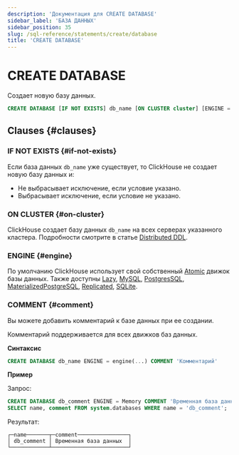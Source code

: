 ```yaml
---
description: 'Документация для CREATE DATABASE'
sidebar_label: 'БАЗА ДАННЫХ'
sidebar_position: 35
slug: /sql-reference/statements/create/database
title: 'CREATE DATABASE'
---
```



# CREATE DATABASE

Создает новую базу данных.

```sql
CREATE DATABASE [IF NOT EXISTS] db_name [ON CLUSTER cluster] [ENGINE = engine(...)] [COMMENT 'Комментарий']
```

## Clauses {#clauses}

### IF NOT EXISTS {#if-not-exists}

Если база данных `db_name` уже существует, то ClickHouse не создает новую базу данных и:

- Не выбрасывает исключение, если условие указано.
- Выбрасывает исключение, если условие не указано.

### ON CLUSTER {#on-cluster}

ClickHouse создает базу данных `db_name` на всех серверах указанного кластера. Подробности смотрите в статье [Distributed DDL](../../../sql-reference/distributed-ddl.md).

### ENGINE {#engine}

По умолчанию ClickHouse использует свой собственный [Atomic](../../../engines/database-engines/atomic.md) движок базы данных. Также доступны [Lazy](../../../engines/database-engines/lazy.md), [MySQL](../../../engines/database-engines/mysql.md), [PostgresSQL](../../../engines/database-engines/postgresql.md), [MaterializedPostgreSQL](../../../engines/database-engines/materialized-postgresql.md), [Replicated](../../../engines/database-engines/replicated.md), [SQLite](../../../engines/database-engines/sqlite.md).

### COMMENT {#comment}

Вы можете добавить комментарий к базе данных при ее создании.

Комментарий поддерживается для всех движков баз данных.

**Синтаксис**

```sql
CREATE DATABASE db_name ENGINE = engine(...) COMMENT 'Комментарий'
```

**Пример**

Запрос:

```sql
CREATE DATABASE db_comment ENGINE = Memory COMMENT 'Временная база данных';
SELECT name, comment FROM system.databases WHERE name = 'db_comment';
```

Результат:

```text
┌─name───────┬─comment────────────────┐
│ db_comment │ Временная база данных  │
└────────────┴────────────────────────┘
```
